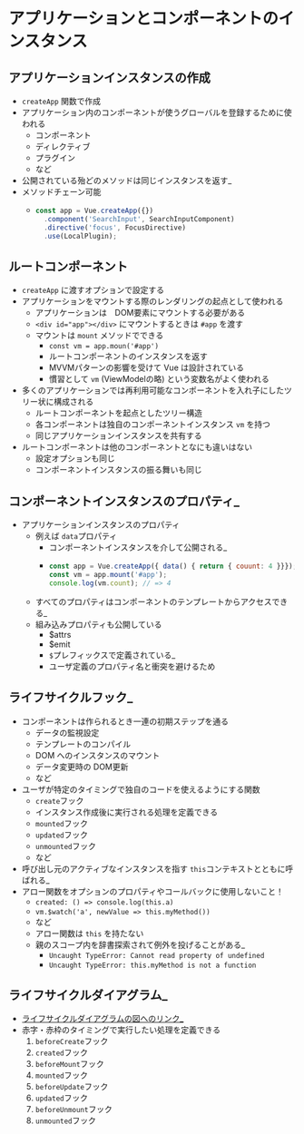# アプリケーションとコンポーネントのインスタンス

## アプリケーションインスタンスの作成
- `createApp` 関数で作成
- アプリケーション内のコンポーネントが使うグローバルを登録するために使われる
  * コンポーネント
  * ディレクティブ
  * プラグイン
  * など
- 公開されている殆どのメソッドは同じインスタンスを返す_
- メソッドチェーン可能
  * ```js
    const app = Vue.createApp({})
      .component('SearchInput', SearchInputComponent)
      .directive('focus', FocusDirective)
      .use(LocalPlugin);
    ```


## ルートコンポーネント
- `createApp` に渡すオプションで設定する
- アプリケーションをマウントする際のレンダリングの起点として使われる
  * アプリケーションは　DOM要素にマウントする必要がある
  * `<div id="app"></div>` にマウントするときは `#app` を渡す
  * マウントは `mount` メソッドでできる
    * `const vm = app.moun('#app')`
    * ルートコンポーネントのインスタンスを返す
    * MVVMパターンの影響を受けて Vue は設計されている
    * 慣習として `vm` (ViewModelの略) という変数名がよく使われる
- 多くのアプリケーションでは再利用可能なコンポーネントを入れ子にしたツリー状に構成される
  * ルートコンポーネントを起点としたツリー構造
  * 各コンポーネントは独自のコンポーネントインスタンス `vm` を持つ
  * 同じアプリケーションインスタンスを共有する
- ルートコンポーネントは他のコンポーネントとなにも違いはない
  * 設定オプションも同じ
  * コンポーネントインスタンスの振る舞いも同じ


## コンポーネントインスタンスのプロパティ_
- アプリケーションインスタンスのプロパティ
  * 例えば `data`プロパティ
    * コンポーネントインスタンスを介して公開される_
    * ```js
      const app = Vue.createApp({ data() { return { couunt: 4 }}});
      const vm = app.mount('#app');
      console.log(vm.count); // => 4
      ```
  * すべてのプロパティはコンポーネントのテンプレートからアクセスできる_
  * 組み込みプロパティも公開している
    * $attrs
    * $emit
    * `$`プレフィックスで定義されている_
    * ユーザ定義のプロパティ名と衝突を避けるため


## ライフサイクルフック_
- コンポーネントは作られるとき一連の初期ステップを通る
  * データの監視設定
  * テンプレートのコンパイル
  * DOM へのインスタンスのマウント
  * データ変更時の DOM更新
  * など
- ユーザが特定のタイミングで独自のコードを使えるようにする関数
  * `create`フック
  * インスタンス作成後に実行される処理を定義できる
  * `mounted`フック
  * `updated`フック
  * `unmounted`フック
  * など
- 呼び出し元のアクティブなインスタンスを指す `this`コンテキストとともに呼ばれる_
- アロー関数をオプションのプロパティやコールバックに使用しないこと！
  * `created: () => console.log(this.a)`
  * `vm.$watch('a', newValue => this.myMethod())`
  * など
  * アロー関数は `this` を持たない
  * 親のスコープ内を辞書探索されて例外を投げることがある_
    * `Uncaught TypeError: Cannot read property of undefined`
    * `Uncaught TypeError: this.myMethod is not a function`


## ライフサイクルダイアグラム_

- [ライフサイクルダイアグラムの図へのリンク_](https://v3.ja.vuejs.org/images/lifecycle.svg)
- 赤字・赤枠のタイミングで実行したい処理を定義できる
  1. `beforeCreate`フック
  1. `created`フック
  1. `beforeMount`フック
  1. `mounted`フック
  1. `beforeUpdate`フック
  1. `updated`フック
  1. `beforeUnmount`フック
  1. `unmounted`フック
